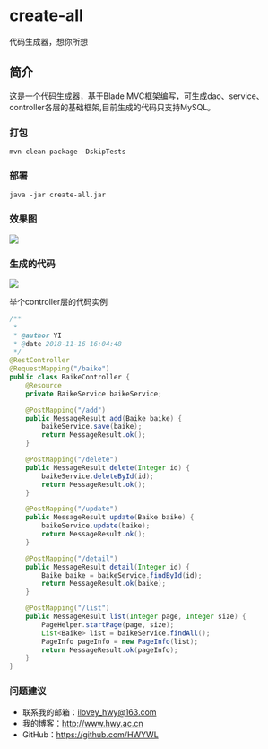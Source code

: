 # create-all
代码生成器，想你所想

## 简介
这是一个代码生成器，基于Blade MVC框架编写，可生成dao、service、controller各层的基础框架,目前生成的代码只支持MySQL。

### 打包
```
mvn clean package -DskipTests
```

### 部署
```
java -jar create-all.jar
```

### 效果图
![](https://i.imgur.com/ZoYuTea.jpg)

### 生成的代码
![](https://i.imgur.com/IprQZQm.jpg)

举个controller层的代码实例
```java
/**
 *
 * @author YI
 * @date 2018-11-16 16:04:48
 */
@RestController
@RequestMapping("/baike")
public class BaikeController {
    @Resource
    private BaikeService baikeService;

    @PostMapping("/add")
    public MessageResult add(Baike baike) {
        baikeService.save(baike);
        return MessageResult.ok();
    }

    @PostMapping("/delete")
    public MessageResult delete(Integer id) {
        baikeService.deleteById(id);
        return MessageResult.ok();
    }

    @PostMapping("/update")
    public MessageResult update(Baike baike) {
        baikeService.update(baike);
        return MessageResult.ok();
    }

    @PostMapping("/detail")
    public MessageResult detail(Integer id) {
        Baike baike = baikeService.findById(id);
        return MessageResult.ok(baike);
    }

    @PostMapping("/list")
    public MessageResult list(Integer page, Integer size) {
        PageHelper.startPage(page, size);
        List<Baike> list = baikeService.findAll();
        PageInfo pageInfo = new PageInfo(list);
        return MessageResult.ok(pageInfo);
    }
}
```

### 问题建议

- 联系我的邮箱：ilovey_hwy@163.com
- 我的博客：http://www.hwy.ac.cn
- GitHub：https://github.com/HWYWL